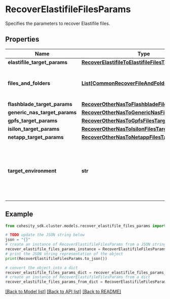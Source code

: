 # RecoverElastifileFilesParams

Specifies the parameters to recover Elastifile files.

## Properties

Name | Type | Description | Notes
------------ | ------------- | ------------- | -------------
**elastifile_target_params** | [**RecoverElastifileToElastifileFilesTargetParams**](RecoverElastifileToElastifileFilesTargetParams.md) |  | [optional] 
**files_and_folders** | [**List[CommonRecoverFileAndFolderInfo]**](CommonRecoverFileAndFolderInfo.md) | Specifies the info about the files and folders to be recovered. | 
**flashblade_target_params** | [**RecoverOtherNasToFlashbladeFilesTargetParams**](RecoverOtherNasToFlashbladeFilesTargetParams.md) |  | [optional] 
**generic_nas_target_params** | [**RecoverOtherNasToGenericNasFilesTargetParams**](RecoverOtherNasToGenericNasFilesTargetParams.md) |  | [optional] 
**gpfs_target_params** | [**RecoverOtherNasToGpfsFilesTargetParams**](RecoverOtherNasToGpfsFilesTargetParams.md) |  | [optional] 
**isilon_target_params** | [**RecoverOtherNasToIsilonFilesTargetParams**](RecoverOtherNasToIsilonFilesTargetParams.md) |  | [optional] 
**netapp_target_params** | [**RecoverOtherNasToNetappFilesTargetParams**](RecoverOtherNasToNetappFilesTargetParams.md) |  | [optional] 
**target_environment** | **str** | Specifies the environment of the recovery target. The corresponding params below must be filled out. | 

## Example

```python
from cohesity_sdk.cluster.models.recover_elastifile_files_params import RecoverElastifileFilesParams

# TODO update the JSON string below
json = "{}"
# create an instance of RecoverElastifileFilesParams from a JSON string
recover_elastifile_files_params_instance = RecoverElastifileFilesParams.from_json(json)
# print the JSON string representation of the object
print(RecoverElastifileFilesParams.to_json())

# convert the object into a dict
recover_elastifile_files_params_dict = recover_elastifile_files_params_instance.to_dict()
# create an instance of RecoverElastifileFilesParams from a dict
recover_elastifile_files_params_from_dict = RecoverElastifileFilesParams.from_dict(recover_elastifile_files_params_dict)
```
[[Back to Model list]](../README.md#documentation-for-models) [[Back to API list]](../README.md#documentation-for-api-endpoints) [[Back to README]](../README.md)


